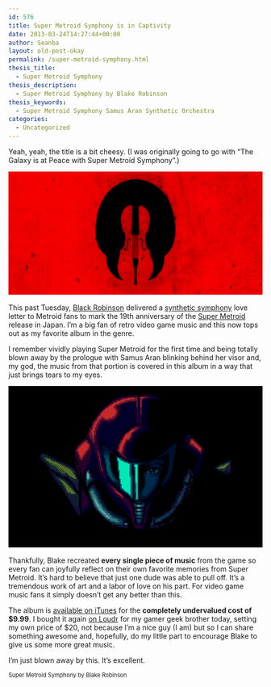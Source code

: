 ```yaml
---
id: 576
title: Super Metroid Symphony is in Captivity
date: 2013-03-24T14:27:44+00:00
author: Seanba
layout: old-post-okay
permalink: /super-metroid-symphony.html
thesis_title:
  - Super Metroid Symphony
thesis_description:
  - Super Metroid Symphony by Blake Robinson
thesis_keywords:
  - Super Metroid Symphony Samus Aran Synthetic Orchestra
categories:
  - Uncategorized
---
```

Yeah, yeah, the title is a bit cheesy. (I was originally going to go with “The Galaxy is at Peace with Super Metroid Symphony”.)

[<img title="Super Metroid Symphony" alt="super-metroid-symphony" src="/assets/wp-content/uploads/2013/03/super-metroid-symphony.png" width="640" height="244" />](http://www.metroidorchestra.com/ "Super Metroid Symphony")

This past Tuesday, [Black Robinson](http://en.wikipedia.org/wiki/Blake_Robinson_Synthetic_Orchestra) delivered a [synthetic symphony](http://syntheticorchestra.com/) love letter to Metroid fans to mark the 19th anniversary of the [Super Metroid](http://en.wikipedia.org/wiki/Super_Metroid) release in Japan. I’m a big fan of retro video game music and this now tops out as my favorite album in the genre.

I remember vividly playing Super Metroid for the first time and being totally blown away by the prologue with Samus Aran blinking behind her visor and, my god, the music from that portion is covered in this album in a way that just brings tears to my eyes.

[<img title="Super Metroid Intro" alt="Super Metroid Intro" src="/assets/wp-content/uploads/2013/03/super-metroid-intro_thumb.png" width="512" height="320" />](/assets/wp-content/uploads/2013/03/super-metroid-intro.png)

Thankfully, Blake recreated **every single piece of music** from the game so every fan can joyfully reflect on their own favorite memories from Super Metroid. It’s hard to believe that just one dude was able to pull off. It’s a tremendous work of art and a labor of love on his part. For video game music fans it simply doesn’t get any better than this.

The album is [available on iTunes](http://blake.so/supermetroiditunes) for the **completely undervalued cost of $9.99**. I bought it again [on Loudr](http://blake.so/supermetroid) for my gamer geek brother today, setting my own price of $20, not because I’m a nice guy (I am) but so I can share something awesome and, hopefully, do my little part to encourage Blake to give us some more great music.

I’m just blown away by this. It’s excellent.

<div class="wlWriterEditableSmartContent" id="scid:5737277B-5D6D-4f48-ABFC-DD9C333F4C5D:4598f2be-3088-4d9d-834c-3ec146d6d72e" style="margin: 0px; display: inline; float: none; padding: 0px;">
  <div>
  </div>
  
  <div style="width: 504px; clear: both; font-size: .8em;">
    Super Metroid Symphony by Blake Robinson
  </div>
</div>
